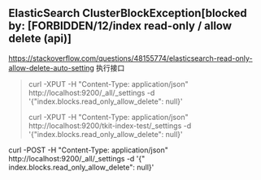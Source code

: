 ## ElasticSearch ClusterBlockException[blocked by: [FORBIDDEN/12/index read-only / allow delete (api)]

https://stackoverflow.com/questions/48155774/elasticsearch-read-only-allow-delete-auto-setting
执行接口
> curl -XPUT -H "Content-Type: application/json" http://localhost:9200/_all/_settings -d '{"index.blocks.read_only_allow_delete": null}'
>
> curl -XPUT -H "Content-Type: application/json" http://localhost:9200/tkit-index-test/_settings -d '{"index.blocks.read_only_allow_delete": null}'





curl -POST -H "Content-Type: application/json" http://localhost:9200/_all/_settings -d '{"
index.blocks.read_only_allow_delete": null}'





